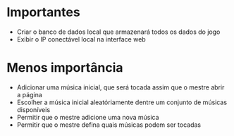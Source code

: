 # Importantes
- Criar o banco de dados local que armazenará todos os dados do jogo
- Exibir o IP conectável local na interface web

# Menos importância
- Adicionar uma música inicial, que será tocada assim que o mestre abrir a página
- Escolher a música inicial aleatóriamente dentre um conjunto de músicas disponíveis
- Permitir que o mestre adicione uma nova música
- Permitir que o mestre defina quais músicas podem ser tocadas